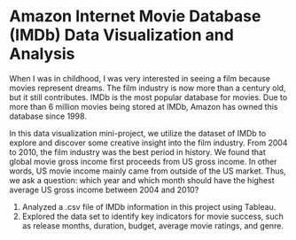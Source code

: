 # Amazon Internet Movie Database (IMDb) Data Visualization and Analysis

When I was in childhood, I was very interested in seeing a film because movies represent dreams. The film industry is now more than a century old, but it still contributes. IMDb is the most popular database for movies. Due to more than 6 million movies being stored at IMDb, Amazon has owned this database since 1998. 

In this data visualization mini-project, we utilize the dataset of IMDb to explore and discover some creative insight into the film industry. From 2004 to 2010, the film industry was the best period in history. We found that global movie gross income first proceeds from US gross income. In other words, US movie income mainly came from outside of the US market. Thus, we ask a question: which year and which month should have the highest average US gross income between 2004 and 2010?

1. Analyzed a .csv file of IMDb information in this project using Tableau. 
2. Explored the data set to identify key indicators for movie success, such as release months, duration, budget, average movie ratings, and genre. 
